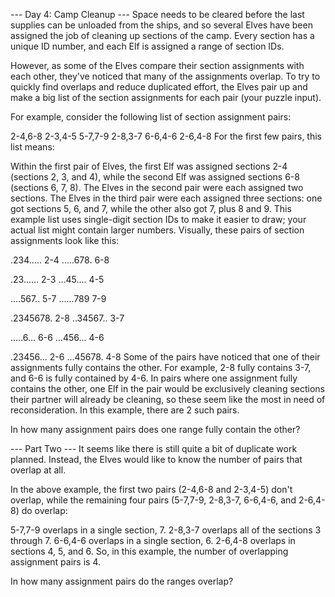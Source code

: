 --- Day 4: Camp Cleanup ---
Space needs to be cleared before the last supplies can be unloaded from the ships,
and so several Elves have been assigned the job of cleaning up sections of the camp.
Every section has a unique ID number, and each Elf is assigned a range of section IDs.

However, as some of the Elves compare their section assignments with each other, 
they've noticed that many of the assignments overlap. To try to quickly find overlaps 
and reduce duplicated effort, the Elves pair up and make a big list of the section 
assignments for each pair (your puzzle input).

For example, consider the following list of section assignment pairs:

2-4,6-8
2-3,4-5
5-7,7-9
2-8,3-7
6-6,4-6
2-6,4-8
For the first few pairs, this list means:

Within the first pair of Elves, the first Elf was assigned sections 2-4 (sections 2, 3, and 4),
while the second Elf was assigned sections 6-8 (sections 6, 7, 8).
The Elves in the second pair were each assigned two sections.
The Elves in the third pair were each assigned three sections: 
one got sections 5, 6, and 7, while the other also got 7, plus 8 and 9.
This example list uses single-digit section IDs to make it easier to draw; 
your actual list might contain larger numbers. Visually, these pairs of section
assignments look like this:

.234.....  2-4
.....678.  6-8

.23......  2-3
...45....  4-5

....567..  5-7
......789  7-9

.2345678.  2-8
..34567..  3-7

.....6...  6-6
...456...  4-6

.23456...  2-6
...45678.  4-8
Some of the pairs have noticed that one of their assignments fully contains the other. 
For example, 2-8 fully contains 3-7, and 6-6 is fully contained by 4-6. 
In pairs where one assignment fully contains the other, one Elf in the pair would be 
exclusively cleaning sections their partner will already be cleaning, so these seem 
like the most in need of reconsideration. In this example, there are 2 such pairs.

In how many assignment pairs does one range fully contain the other?



--- Part Two ---
It seems like there is still quite a bit of duplicate work planned. Instead, the Elves would like to know the number of pairs that overlap at all.

In the above example, the first two pairs (2-4,6-8 and 2-3,4-5) don't overlap, while the remaining four pairs (5-7,7-9, 2-8,3-7, 6-6,4-6, and 2-6,4-8) do overlap:

5-7,7-9 overlaps in a single section, 7.
2-8,3-7 overlaps all of the sections 3 through 7.
6-6,4-6 overlaps in a single section, 6.
2-6,4-8 overlaps in sections 4, 5, and 6.
So, in this example, the number of overlapping assignment pairs is 4.

In how many assignment pairs do the ranges overlap?